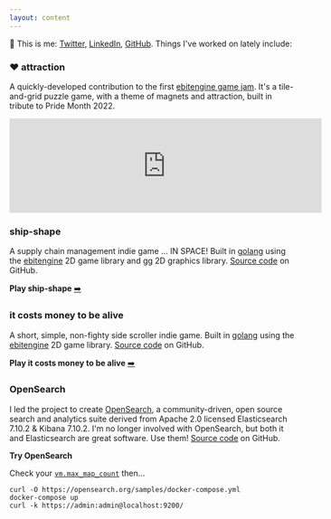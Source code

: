 ```yaml
---
layout: content
---
```


:wave: This is me: [Twitter](https://twitter.com/JulesGraybill), [LinkedIn](https://www.linkedin.com/in/jules-graybill/), [GitHub](https://github.com/jcgraybill).  Things I've worked on lately include:

### ❤️ attraction
A quickly-developed contribution to the first [ebitengine game jam](https://itch.io/jam/ebiten-game-jam). It's a tile-and-grid puzzle game, with a theme of magnets and attraction, built in tribute to Pride Month 2022. 

<iframe frameborder="0" src="https://itch.io/embed/1589550" width="552" height="167"><a href="https://ivlivs.itch.io/attraction">❤️ attraction by ivlivs</a></iframe>

### ship-shape
A supply chain management indie game ... IN SPACE! Built in [golang](https://go.dev/) using the [ebitengine](https://ebiten.org/) 2D game library and [gg](https://github.com/fogleman/gg) 2D graphics library. [Source code](https://github.com/jcgraybill/it-costs-money) on GitHub.

**Play ship-shape** [:arrow_right:](/ship-shape/)

### it costs money to be alive
A short, simple, non-fighty side scroller indie game. Built in [golang](https://go.dev/) using the [ebitengine](https://ebiten.org/) 2D game library. [Source code](https://github.com/jcgraybill/ship-shape) on GitHub.

**Play it costs money to be alive** [:arrow_right:](/it-costs-money/)

### OpenSearch
I led the project to create [OpenSearch](https://opensearch.org/), a community-driven, open source search and analytics suite derived from Apache 2.0 licensed Elasticsearch 7.10.2 & Kibana 7.10.2. I'm no longer involved with OpenSearch, but both it and Elasticsearch are great software. Use them! [Source code](https://github.com/opensearch-project) on GitHub.

**Try OpenSearch**

Check your [`vm.max_map_count`](https://opensearch.org/docs/latest/opensearch/install/important-settings/) then...

    curl -O https://opensearch.org/samples/docker-compose.yml
    docker-compose up
    curl -k https://admin:admin@localhost:9200/

